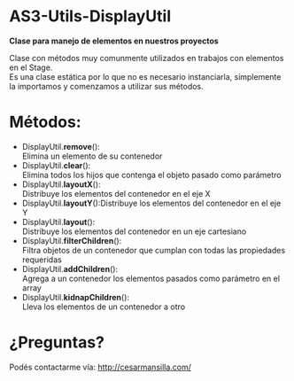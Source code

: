 AS3-Utils-DisplayUtil
=========

<strong>Clase para manejo de elementos en nuestros proyectos</strong>

Clase con métodos muy comunmente utilizados en trabajos con elementos en el Stage.<br />
Es una clase estática por lo que no es necesario instanciarla, simplemente la importamos y comenzamos a utilizar sus métodos.

Métodos:
=========

<ul>
  <li>DisplayUtil.<strong>remove</strong>():<br />Elimina un elemento de su contenedor</li>
  <li>DisplayUtil.<strong>clear</strong>():<br />Elimina todos los hijos que contenga el objeto pasado como parámetro</li>
  <li>DisplayUtil.<strong>layoutX</strong>():<br />Distribuye los elementos del contenedor en el eje X</li>
  <li>DisplayUtil.<strong>layoutY</strong>():<nr />Distribuye los elementos del contenedor en el eje Y</li>
  <li>DisplayUtil.<strong>layout</strong>():<br />Distribuye los elementos del contenedor en un eje cartesiano</li>
  <li>DisplayUtil.<strong>filterChildren</strong>():<br />Filtra objetos de un contenedor que cumplan con todas las propiedades requeridas</li>
  <li>DisplayUtil.<strong>addChildren</strong>():<br />Agrega a un contenedor los elementos pasados como parámetro en el array</li>
  <li>DisplayUtil.<strong>kidnapChildren</strong>():<br />Lleva los elementos de un contenedor a otro</li>
</ul>

¿Preguntas?
=========
Podés contactarme vía: http://cesarmansilla.com/
